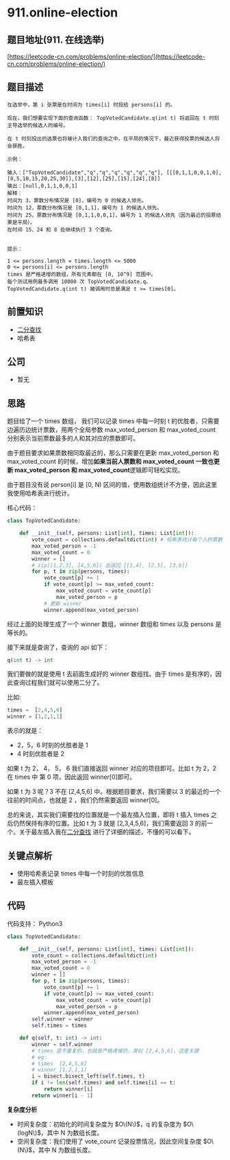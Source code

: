 # 911.online-election

## 题目地址\(911. 在线选举\)

[https://leetcode-cn.com/problems/online-election/](https://leetcode-cn.com/problems/online-election/)

## 题目描述

```text
在选举中，第 i 张票是在时间为 times[i] 时投给 persons[i] 的。

现在，我们想要实现下面的查询函数： TopVotedCandidate.q(int t) 将返回在 t 时刻主导选举的候选人的编号。

在 t 时刻投出的选票也将被计入我们的查询之中。在平局的情况下，最近获得投票的候选人将会获胜。

示例：

输入：["TopVotedCandidate","q","q","q","q","q","q"], [[[0,1,1,0,0,1,0],[0,5,10,15,20,25,30]],[3],[12],[25],[15],[24],[8]]
输出：[null,0,1,1,0,0,1]
解释：
时间为 3，票数分布情况是 [0]，编号为 0 的候选人领先。
时间为 12，票数分布情况是 [0,1,1]，编号为 1 的候选人领先。
时间为 25，票数分布情况是 [0,1,1,0,0,1]，编号为 1 的候选人领先（因为最近的投票结果是平局）。
在时间 15、24 和 8 处继续执行 3 个查询。


提示：

1 <= persons.length = times.length <= 5000
0 <= persons[i] <= persons.length
times 是严格递增的数组，所有元素都在 [0, 10^9] 范围中。
每个测试用例最多调用 10000 次 TopVotedCandidate.q。
TopVotedCandidate.q(int t) 被调用时总是满足 t >= times[0]。
```

## 前置知识

* [二分查找](https://github.com/azl397985856/leetcode/blob/master/91/binary-search.md)
* 哈希表

## 公司

* 暂无

## 思路

题目给了一个 times 数组， 我们可以记录 times 中每一时刻 t 的优胜者，只需要边遍历边统计票数，用两个全局参数 max\_voted\_person 和 max\_voted\_count 分别表示当前票数最多的人和其对应的票数即可。

由于题目要求如果票数相同取最近的，那么只需要在更新 max\_voted\_person 和 max\_voted\_count 的时候，增加**如果当前人票数和 max\_voted\_count 一致也更新 max\_voted\_person 和 max\_voted\_count**逻辑即可轻松实现。

由于题目没有说 person\[i\] 是 \[0, N\) 区间的值，使用数组统计不方便，因此这里我使用哈希表进行统计。

核心代码：

```python
class TopVotedCandidate:

    def __init__(self, persons: List[int], times: List[int]):
        vote_count = collections.defaultdict(int) # 哈希表统计每个人的票数信息
        max_voted_person = -1
        max_voted_count = 0
        winner = []
        # zip([1,2,3], [4,5,6]) 会返回 [[1,4], [2,5], [3,6]]
        for p, t in zip(persons, times):
            vote_count[p] += 1
            if vote_count[p] >= max_voted_count:
                max_voted_count = vote_count[p]
                max_voted_person = p
            # 更新 winner
            winner.append(max_voted_person)
```

经过上面的处理生成了一个 winner 数组，winner 数组和 times 以及 persons 是等长的。

接下来就是查询了，查询的 api 如下：

```python
q(int t) -> int
```

我们要做的就是使用 t 去前面生成好的 winner 数组找。由于 times 是有序的，因此查询过程我们就可以使用二分了。

比如:

```python
times =  [2,4,5,6]
winner = [1,2,1,1]
```

表示的就是：

* 2，5，6 时刻的优胜者是 1
* 4 时刻优胜者是 2

如果 t 为 2， 4， 5， 6 我们直接返回 winner 对应的项目即可。比如 t 为 2，2 在 times 中 第 0 项，因此返回 winner\[0\]即可。

如果 t 为 3 呢？3 不在 \[2,4,5,6\] 中。根据题目要求，我们需要以 3 的最近的一个往前的时间点，也就是 2 ，我们仍然需要返回 winner\[0\]。

总的来说，其实我们需要找的位置就是一个最左插入位置，即将 t 插入 times 之后仍然保持有序的位置。比如 t 为 3 就是 \[2,3,4,5,6\]，我们需要返回 3 的前一个。关于最左插入我在[二分查找](https://github.com/azl397985856/leetcode/blob/master/91/binary-search.md) 进行了详细的描述，不懂的可以看下。

## 关键点解析

* 使用哈希表记录 times 中每一个时刻的优胜信息
* 最左插入模板

## 代码

代码支持： Python3

```python
class TopVotedCandidate:

    def __init__(self, persons: List[int], times: List[int]):
        vote_count = collections.defaultdict(int)
        max_voted_person = -1
        max_voted_count = 0
        winner = []
        for p, t in zip(persons, times):
            vote_count[p] += 1
            if vote_count[p] >= max_voted_count:
                max_voted_count = vote_count[p]
                max_voted_person = p
            winner.append(max_voted_person)
        self.winner = winner
        self.times = times

    def q(self, t: int) -> int:
        winner = self.winner
        # times 是不重复的，也就是严格递增的，类似 [2,4,5,6]，这是关键
        # eg:
        # times  [2,4,5,6]
        # winner [1,2,1,1]
        i = bisect.bisect_left(self.times, t)
        if i != len(self.times) and self.times[i] == t:
            return winner[i]
        return winner[i - 1]
```

**复杂度分析**

* 时间复杂度：初始化的时间复杂度为 $O\(N\)$，q 的复杂度为 $O\(logN\)$，其中 N 为数组长度。
* 空间复杂度：我们使用了 vote\_count 记录投票情况，因此空间复杂度 $O\(N\)$，其中 N 为数组长度。

